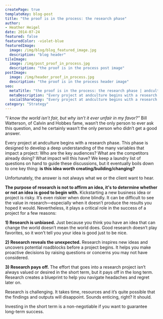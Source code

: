 ```yaml
---
createPage: true
templateKey: blog-post
title: "the proof is in the process: the research phase"
author:
- Heather Heigel
date: 2014-07-24
featured: false
featuredColor: -violet-blue
featuredImage:
  image: /img/blog/blog_featured_image.jpg
  description: "blog header"
tileImage:
  image: /img/post_proof_in_process.jpg
  description: "the proof is in the process post image"
postImage:
  image: /img/header_proof_in_process.jpg
  description: "the proof is in the process header image"
seo:
  metaTitle: "the proof is in the process: the research phase | andculture"
  metaDescription: "Every project at andculture begins with a research phase that asks: is this idea worth creating, building, or changing? Sometimes, the answer can disappoint."
  socialShareCopy: "Every project at andculture begins with a research phase that asks: is this idea worth creating, building, or changing? Sometimes, the answer can disappoint."
category: "Strategy"
---
```

*“I know the world isn’t fair, but why isn’t it ever unfair in my favor?”* Bill Watterson, of Calvin and Hobbes fame, wasn’t the only person to ever ask this question, and he certainly wasn’t the only person who didn’t get a good answer.

Every project at andculture begins with a research phase. This phase is designed to develop a deep understanding of the many variables that impact a project: Who are the key audiences? What are the competitors already doing? What impact will this have? We keep a laundry list of questions on hand to guide these discussions, but it eventually boils down to one key thing: **is this idea worth creating/building/changing?**

Unfortunately, the answer is not always what we or the client want to hear.

**The purpose of research is not to affirm an idea, it's to determine whether or not an idea is good to begin with.** Kickstarting a new business idea or project is risky. It’s even riskier when done blindly. It can be difficult to see the value in research—especially when it doesn’t produce the results you hoped it would. Nevertheless, it plays a critical role in the success of a project for a few reasons:

**1) Research is unbiased.** Just because you think you have an idea that can change the world doesn’t mean the world does. Good research doesn’t play favorites, so it won’t tell you your idea is good just to be nice.

**2) Research reveals the unexpected.** Research inspires new ideas and uncovers potential roadblocks before a project begins. It helps you make proactive decisions by raising questions or concerns you may not have considered.

**3) Research pays off.** The effort that goes into a research project isn’t always valued or desired in the short term, but it pays off in the long term. Research creates a blueprint to help you navigate headaches and regret later on.

Research is challenging. It takes time, resources and it’s quite possible that the findings and outputs will disappoint. Sounds enticing, right? It should.

Investing in the short term is a non-negotiable if you want to guarantee long-term success.